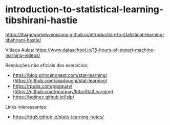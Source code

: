 # introduction-to-statistical-learning-tibshirani-hastie

https://thiagogomesverissimo.github.io/introduction-to-statistical-learning-tibshirani-hastie/

Vídeos Aulas: https://www.dataschool.io/15-hours-of-expert-machine-learning-videos/

Resoluções não oficiais dos exercícios:
- https://blog.princehonest.com/stat-learning/ (https://github.com/asadoughi/stat-learning)
- https://rpubs.com/ppaquay/ (https://github.com/ppaquay/IntroStatLearning)
- https://botlnec.github.io/islp/

Links interessantes:

- https://tdg5.github.io/stats-learning-notes/

